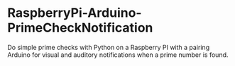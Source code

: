 # RaspberryPi-Arduino-PrimeCheckNotification
Do simple prime checks with Python on a Raspberry PI with a pairing Arduino for visual and auditory notifications when a prime number is found. 
